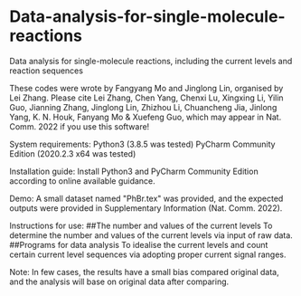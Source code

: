 # Data-analysis-for-single-molecule-reactions

Data analysis for single-molecule reactions, including the current levels and reaction sequences

These codes were wrote by Fangyang Mo and Jinglong Lin, organised by Lei Zhang. Please cite Lei Zhang, Chen Yang, Chenxi Lu, Xingxing Li, Yilin Guo, Jianning Zhang, Jinglong Lin, Zhizhou Li, Chuancheng Jia, Jinlong Yang, K. N. Houk, Fanyang Mo & Xuefeng Guo, which may appear in Nat. Comm. 2022 if you use this software!

System requirements:
Python3 (3.8.5 was tested)
PyCharm Community Edition (2020.2.3 x64 was tested)

Installation guide:
Install Python3 and PyCharm Community Edition according to online available guidance.

Demo:
A small dataset named "PhBr.tex" was provided, and the expected outputs were provided in Supplementary Information (Nat. Comm. 2022).

Instructions for use:
##The number and values of the current levels
To determine the number and values of the current levels via input of raw data.
##Programs for data analysis
To idealise the current levels and count certain current level sequences via adopting proper current signal ranges.

Note:
In few cases, the results have a small bias compared original data, and the analysis will base on original data after comparing. 
